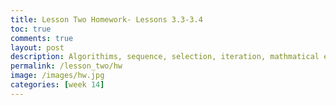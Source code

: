 ```yaml
---
title: Lesson Two Homework- Lessons 3.3-3.4
toc: true
comments: true
layout: post
description: Algorithims, sequence, selection, iteration, mathmatical expressions, MOD, string concatination
permalink: /lesson_two/hw
image: /images/hw.jpg
categories: [week 14]
---
```


